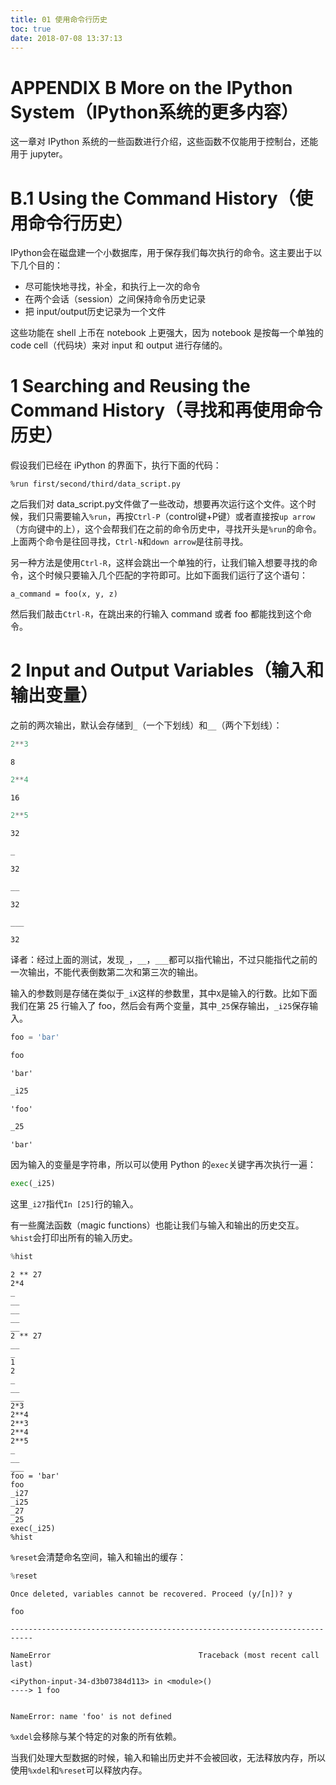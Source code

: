 ```yaml
---
title: 01 使用命令行历史
toc: true
date: 2018-07-08 13:37:13
---
```


# APPENDIX B More on the IPython System（IPython系统的更多内容）

这一章对 IPython 系统的一些函数进行介绍，这些函数不仅能用于控制台，还能用于 jupyter。

# B.1 Using the Command History（使用命令行历史）

IPython会在磁盘建一个小数据库，用于保存我们每次执行的命令。这主要出于以下几个目的：

- 尽可能快地寻找，补全，和执行上一次的命令
- 在两个会话（session）之间保持命令历史记录
- 把 input/output历史记录为一个文件

这些功能在 shell 上币在 notebook 上更强大，因为 notebook 是按每一个单独的 code cell（代码块）来对 input 和 output 进行存储的。

# 1 Searching and Reusing the Command History（寻找和再使用命令历史）

假设我们已经在 iPython 的界面下，执行下面的代码：

    %run first/second/third/data_script.py
    
之后我们对 data_script.py文件做了一些改动，想要再次运行这个文件。这个时候，我们只需要输入`%run`，再按`Ctrl-P`（control键+P键）或者直接按`up arrow`（方向键中的上），这个会帮我们在之前的命令历史中，寻找开头是`%run`的命令。上面两个命令是往回寻找，`Ctrl-N`和`down arrow`是往前寻找。

另一种方法是使用`Ctrl-R`，这样会跳出一个单独的行，让我们输入想要寻找的命令，这个时候只要输入几个匹配的字符即可。比如下面我们运行了这个语句：

    a_command = foo(x, y, z)
    
然后我们敲击`Ctrl-R`，在跳出来的行输入 command 或者 foo 都能找到这个命令。

# 2 Input and Output Variables（输入和输出变量）

之前的两次输出，默认会存储到`_`（一个下划线）和`__`（两个下划线）：


```Python
2**3
```




    8




```Python
2**4
```




    16




```Python
2**5
```




    32




```Python
_
```




    32




```Python
__
```




    32




```Python
___
```




    32



译者：经过上面的测试，发现`_`，`__`，`___`都可以指代输出，不过只能指代之前的一次输出，不能代表倒数第二次和第三次的输出。

输入的参数则是存储在类似于`_iX`这样的参数里，其中`X`是输入的行数。比如下面我们在第 25 行输入了 foo，然后会有两个变量，其中`_25`保存输出，`_i25`保存输入。


```Python
foo = 'bar'
```


```Python
foo
```




    'bar'




```Python
_i25
```




    'foo'




```Python
_25
```




    'bar'



因为输入的变量是字符串，所以可以使用 Python 的`exec`关键字再次执行一遍：


```Python
exec(_i25)
```

这里`_i27`指代`In [25]`行的输入。

有一些魔法函数（magic functions）也能让我们与输入和输出的历史交互。`%hist`会打印出所有的输入历史。


```Python
%hist
```

    2 ** 27
    2*4
    _
    __
    __
    __
    __
    2 ** 27
    __
    _
    1
    2
    _
    __
    ___
    2*3
    2**4
    2**3
    2**4
    2**5
    _
    __
    ___
    foo = 'bar'
    foo
    _i27
    _i25
    _27
    _25
    exec(_i25)
    %hist
    

`%reset`会清楚命名空间，输入和输出的缓存：


```Python
%reset
```

    Once deleted, variables cannot be recovered. Proceed (y/[n])? y
    


```Python
foo
```


    ---------------------------------------------------------------------------

    NameError                                 Traceback (most recent call last)

    <iPython-input-34-d3b07384d113> in <module>()
    ----> 1 foo
    

    NameError: name 'foo' is not defined


`%xdel`会移除与某个特定的对象的所有依赖。

当我们处理大型数据的时候，输入和输出历史并不会被回收，无法释放内存，所以使用`%xdel`和`%reset`可以释放内存。
